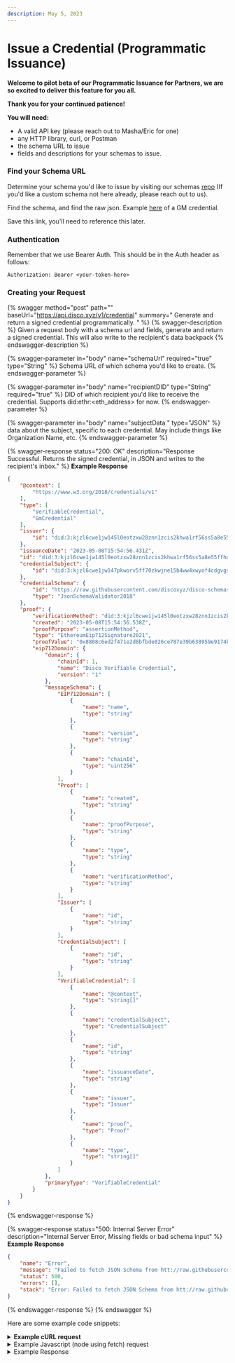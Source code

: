 ```yaml
---
description: May 5, 2023
---
```


# Issue a Credential (Programmatic Issuance)

**Welcome to pilot beta of our Programmatic Issuance for Partners, we are so excited to deliver this feature for you all.**&#x20;

**Thank you for your continued patience!**



**You will need:**

* A valid API key (please reach out to Masha/Eric for one)
* any HTTP library, curl, or Postman
* the schema URL to issue
* fields and descriptions for your schemas to issue.

### Find your Schema URL

Determine your schema you'd like to issue by visiting our schemas [repo](https://github.com/discoxyz/disco-schemas/tree/main/json) (If you'd like a custom schema not here already, please reach out to us).

Find the schema, and find the raw json. Example [here](https://github.com/discoxyz/disco-schemas/blob/main/json/GMCredential/1-0-0.json) of a GM credential.

Save this link, you'll need to reference this later.



### Authentication

Remember that we use Bearer Auth. This should be in the Auth header as follows:

```
Authorization: Bearer <your-token-here>
```

### Creating your Request

{% swagger method="post" path="" baseUrl="https://api.disco.xyz/v1/credential" summary=" Generate and return a signed credential programmatically. " %}
{% swagger-description %}
Given a request body with a schema url and fields, generate and return a signed credential. This will also write to the recipient's data backpack
{% endswagger-description %}

{% swagger-parameter in="body" name="schemaUrl" required="true" type="String" %}
Schema URL of which schema you'd like to create. 
{% endswagger-parameter %}

{% swagger-parameter in="body" name="recipientDID" type="String" required="true" %}
DID of which recipient you'd like to receive the credential. Supports did:ethr:<eth_address> for now.
{% endswagger-parameter %}

{% swagger-parameter in="body" name="subjectData " type="JSON" %}
data about the subject, specific to each credential. May include things like Organization Name, etc.
{% endswagger-parameter %}

{% swagger-response status="200: OK" description="Response Successful. Returns the signed credential, in JSON and writes to the recipient's inbox." %}
**Example Response**

```json
{
    "@context": [
        "https://www.w3.org/2018/credentials/v1"
    ],
    "type": [
        "VerifiableCredential",
        "GmCredential"
    ],
    "issuer": {
        "id": "did:3:kjzl6cwe1jw145l0eotzxw28znn1zcis2khwa1rf56ss5a8e55ffhqht25fmk66"
    },
    "issuanceDate": "2023-05-08T15:54:56.431Z",
    "id": "did:3:kjzl6cwe1jw145l0eotzxw28znn1zcis2khwa1rf56ss5a8e55ffhqht25fmk66#fe0b5bab-a850-40ac-a5bc-46d779feda41",
    "credentialSubject": {
        "id": "did:3:kjzl6cwe1jw147pkworv5ff70zkwjne15b4ww4xwyof4cdgvgsw8xl1srg287wj"
    },
    "credentialSchema": {
        "id": "https://raw.githubusercontent.com/discoxyz/disco-schemas/main/json/GMCredential/1-0-0.json",
        "type": "JsonSchemaValidator2018"
    },
    "proof": {
        "verificationMethod": "did:3:kjzl6cwe1jw145l0eotzxw28znn1zcis2khwa1rf56ss5a8e55ffhqht25fmk66#controller",
        "created": "2023-05-08T15:54:56.538Z",
        "proofPurpose": "assertionMethod",
        "type": "EthereumEip712Signature2021",
        "proofValue": "0x8808c6ed2f471e2d8bfbde026ce787e39b638959e9174b88d8a14d9742fe3840079345cea7c120c71f3b50689806f9c4ab25d5bbc2722018f35ba9d22b913a551c",
        "eip712Domain": {
            "domain": {
                "chainId": 1,
                "name": "Disco Verifiable Credential",
                "version": "1"
            },
            "messageSchema": {
                "EIP712Domain": [
                    {
                        "name": "name",
                        "type": "string"
                    },
                    {
                        "name": "version",
                        "type": "string"
                    },
                    {
                        "name": "chainId",
                        "type": "uint256"
                    }
                ],
                "Proof": [
                    {
                        "name": "created",
                        "type": "string"
                    },
                    {
                        "name": "proofPurpose",
                        "type": "string"
                    },
                    {
                        "name": "type",
                        "type": "string"
                    },
                    {
                        "name": "verificationMethod",
                        "type": "string"
                    }
                ],
                "Issuer": [
                    {
                        "name": "id",
                        "type": "string"
                    }
                ],
                "CredentialSubject": [
                    {
                        "name": "id",
                        "type": "string"
                    }
                ],
                "VerifiableCredential": [
                    {
                        "name": "@context",
                        "type": "string[]"
                    },
                    {
                        "name": "credentialSubject",
                        "type": "CredentialSubject"
                    },
                    {
                        "name": "id",
                        "type": "string"
                    },
                    {
                        "name": "issuanceDate",
                        "type": "string"
                    },
                    {
                        "name": "issuer",
                        "type": "Issuer"
                    },
                    {
                        "name": "proof",
                        "type": "Proof"
                    },
                    {
                        "name": "type",
                        "type": "string[]"
                    }
                ]
            },
            "primaryType": "VerifiableCredential"
        }
    }
}
```
{% endswagger-response %}

{% swagger-response status="500: Internal Server Error" description="Internal Server Error, Missing fields or bad schema input" %}
**Example Response**

```json
{
    "name": "Error",
    "message": "Failed to fetch JSON Schema from htt://raw.githubusercontent.com/discoxyz/disco-schemas/main/json/GMCredential/1-0-0.json: Only HTTP(S) protocols are supported",
    "status": 500,
    "errors": [],
    "stack": "Error: Failed to fetch JSON Schema from htt://raw.githubusercontent.com/discoxyz/disco-schemas/main/json/GMCredential/1-0-0.json: Only HTTP(S) protocols are supported\n    at /Users/echen/eric-dev/disco-backend/node_modules/disco-schemas/src/validateVc.ts:78:11\n    at step (/Users/echen/eric-dev/disco-backend/node_modules/disco-schemas/dist/validateVc.js:44:23)\n    at Object.throw (/Users/echen/eric-dev/disco-backend/node_modules/disco-schemas/dist/validateVc.js:25:53)\n    at rejected (/Users/echen/eric-dev/disco-backend/node_modules/disco-schemas/dist/validateVc.js:17:65)"
}
```
{% endswagger-response %}
{% endswagger %}



Here are some example code snippets:

<details>

<summary><strong>Example cURL request</strong></summary>

```sh
curl --location 'http://api.disco.xyz/v1/credential/' \
--header 'Content-Type: application/json' \
--header 'Authorization: Bearer <redacted>' \
--data '{ 
   
    "schemaUrl": "https://raw.githubusercontent.com/discoxyz/disco-schemas/main/json/GMCredential/1-0-0.json",
    "subjectData":{},
    "recipientDID":"did:3:kjzl6cwe1jw147pkworv5ff70zkwjne15b4ww4xwyof4cdgvgsw8xl1srg287wj"
}'
```

</details>

<details>

<summary>Example Javascript (node using fetch) request</summary>

````javascript

var myHeaders = new Headers();
myHeaders.append("Content-Type", "application/json");
myHeaders.append("Authorization", "Bearer <redacted>");

var raw = JSON.stringify({
  "schemaUrl": "https://raw.githubusercontent.com/discoxyz/disco-schemas/main/json/GMCredential/1-0-0.json",
  "subjectData": {},
  "recipientDID": "did:3:kjzl6cwe1jw147pkworv5ff70zkwjne15b4ww4xwyof4cdgvgsw8xl1srg287wj"
});

var requestOptions = {
  method: 'POST',
  headers: myHeaders,
  body: raw,
  redirect: 'follow'
};

fetch("http://api.disco.xyz/v1/credential/", requestOptions)
  .then(response => response.text())
  .then(result => console.log(result))
  .catch(error => console.log('error', error));
```
````

</details>

<details>

<summary>Example Response</summary>

```json

{
    "@context": [
        "https://www.w3.org/2018/credentials/v1"
    ],
    "type": [
        "VerifiableCredential",
        "GmCredential"
    ],
    "issuer": {
        "id": "did:3:kjzl6cwe1jw145l0eotzxw28znn1zcis2khwa1rf56ss5a8e55ffhqht25fmk66"
    },
    "issuanceDate": "2023-05-08T15:54:56.431Z",
    "id": "did:3:kjzl6cwe1jw145l0eotzxw28znn1zcis2khwa1rf56ss5a8e55ffhqht25fmk66#fe0b5bab-a850-40ac-a5bc-46d779feda41",
    "credentialSubject": {
        "id": "did:3:kjzl6cwe1jw147pkworv5ff70zkwjne15b4ww4xwyof4cdgvgsw8xl1srg287wj"
    },
    "credentialSchema": {
        "id": "https://raw.githubusercontent.com/discoxyz/disco-schemas/main/json/GMCredential/1-0-0.json",
        "type": "JsonSchemaValidator2018"
    },
    "proof": {
        "verificationMethod": "did:3:kjzl6cwe1jw145l0eotzxw28znn1zcis2khwa1rf56ss5a8e55ffhqht25fmk66#controller",
        "created": "2023-05-08T15:54:56.538Z",
        "proofPurpose": "assertionMethod",
        "type": "EthereumEip712Signature2021",
        "proofValue": "0x8808c6ed2f471e2d8bfbde026ce787e39b638959e9174b88d8a14d9742fe3840079345cea7c120c71f3b50689806f9c4ab25d5bbc2722018f35ba9d22b913a551c",
        "eip712Domain": {
            "domain": {
                "chainId": 1,
                "name": "Disco Verifiable Credential",
                "version": "1"
            },
            "messageSchema": {
                "EIP712Domain": [
                    {
                        "name": "name",
                        "type": "string"
                    },
                    {
                        "name": "version",
                        "type": "string"
                    },
                    {
                        "name": "chainId",
                        "type": "uint256"
                    }
                ],
                "Proof": [
                    {
                        "name": "created",
                        "type": "string"
                    },
                    {
                        "name": "proofPurpose",
                        "type": "string"
                    },
                    {
                        "name": "type",
                        "type": "string"
                    },
                    {
                        "name": "verificationMethod",
                        "type": "string"
                    }
                ],
                "Issuer": [
                    {
                        "name": "id",
                        "type": "string"
                    }
                ],
                "CredentialSubject": [
                    {
                        "name": "id",
                        "type": "string"
                    }
                ],
                "VerifiableCredential": [
                    {
                        "name": "@context",
                        "type": "string[]"
                    },
                    {
                        "name": "credentialSubject",
                        "type": "CredentialSubject"
                    },
                    {
                        "name": "id",
                        "type": "string"
                    },
                    {
                        "name": "issuanceDate",
                        "type": "string"
                    },
                    {
                        "name": "issuer",
                        "type": "Issuer"
                    },
                    {
                        "name": "proof",
                        "type": "Proof"
                    },
                    {
                        "name": "type",
                        "type": "string[]"
                    }
                ]
            },
            "primaryType": "VerifiableCredential"
        }
    }
}
```

</details>

```json
```
